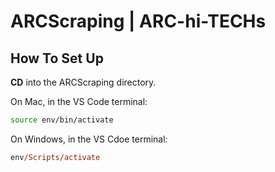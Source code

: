# ARCScraping | ARC-hi-TECHs

## How To Set Up ##

**CD** into the ARCScraping directory.

On Mac, in the VS Code terminal:
```sh
source env/bin/activate
```

On Windows, in the VS Cdoe terminal:
```ps
env/Scripts/activate
```